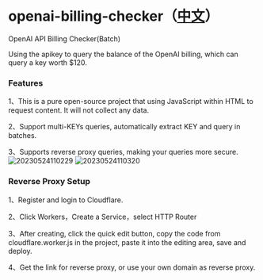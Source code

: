 # openai-billing-checker（[中文](./README_CN.md)）
OpenAI API Billing Checker(Batch)

Using the apikey to query the balance of the OpenAI billing, which can query a key worth $120.

### Features
1、This is a pure open-source project that using JavaScript within HTML to request content. It will not collect any data.

2、Support multi-KEYs queries, automatically extract KEY and query in batches.

3、Supports reverse proxy queries, making your queries more secure.
![20230524110229](https://github.com/whc23mj/openai-billing-checker/assets/2191887/9babf379-cfec-4366-8c78-f32a9018b01f)
![20230524110320](https://github.com/whc23mj/openai-billing-checker/assets/2191887/a55da03f-d905-4340-b3fd-113a1e31d1cd)



### Reverse Proxy Setup
1、Register and login to Cloudflare.

2、Click Workers，Create a Service，select HTTP Router

3、After creating, click the quick edit button, copy the code from cloudflare.worker.js in the project, paste it into the editing area, save and deploy.

4、Get the link for reverse proxy, or use your own domain as reverse proxy.
